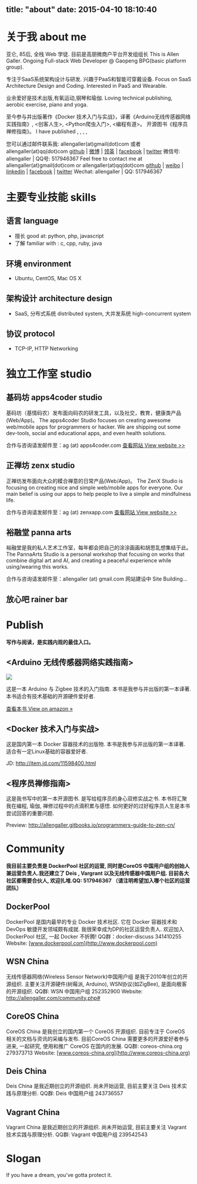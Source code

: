 title: "about"
date: 2015-04-10 18:10:40
---

# 关于我 about me 

亚仑, 85后, 全栈 Web 学徒. 目前是高朋微商户平台开发组组长
This is Allen Galler. Ongoing Full-stack Web Developer @ Gaopeng BPG(basic platform group).

专注于SaaS系统架构设计与研发. 兴趣于PaaS和智能可穿戴设备.
Focus on SaaS Architecture Design and Coding.
Interested in PaaS and Wearable.

业余爱好是技术出版,有氧运动,钢琴和瑜伽.
Loving technical publishing, aerobic exercise, piano and yoga.

至今参与并出版著作《Docker 技术入门与实战》，译著《Arduino无线传感器网络实践指南》, <创客人生>, <Python爬虫入门>, <编程有道>。
开源图书《程序员禅修指南》。
I have published <Docker in action>, <Building wireless sensor network with Arduino>, <Makers at Work>, <Learning Python Web Scrapping>, <Become a better programmer>

您可以通过邮件联系我: allengaller(at)gmail(dot)com 或者 allengaller(at)qq(dot)com
[github](https://github.com/allengaller) | [微博](http://weibo.com/517946367) | [领英](https://cn.linkedin.com/pub/allen-galler/15/175/4) | [facebook]() | [twitter]()
微信号: allengaller | QQ号: 517946367
Feel free to contact me at allengaller(at)gmail(dot)com or allengaller(at)qq(dot)com
[github](https://github.com/allengaller) | [weibo](http://weibo.com/517946367) | [linkedin](https://www.linkedin.com/pub/allen-galler/15/175/4) | [facebook]() | [twitter]()
Wechat: allengaller | QQ: 517946367

# 主要专业技能 skills 

## 语言 language
- 擅长 good at: python, php, javascript 
- 了解 familiar with : c, cpp, ruby, java

## 环境 environment
- Ubuntu, CentOS, Mac OS X

## 架构设计 architecture design
- SaaS, 分布式系统 distributed system, 大并发系统 high-concurrent system

## 协议 protocol
- TCP-IP, HTTP Networking

# 独立工作室 studio

## 基码坊 apps4coder studio 

基码坊（基情码农）发布面向码农的研发工具，以及社交，教育，健康类产品(Web/App)。
The apps4coder Studio focuses on creating awesome web/mobile apps for programmers or hacker.
We are shipping out some dev-tools, social and educational apps, and even health solutions.

合作与咨询请发邮件至：ag (at) apps4coder.com
[查看网站 View website >>](http://apps4coder.com)

## 正禅坊 zenx studio

正禅坊发布面向大众的糅合禅意的日常产品(Web/App)。
The ZenX Studio is focusing on creating nice and simple web/mobile apps for everyone.
Our main belief is using our apps to help people to live a simple and mindfulness life.

合作与咨询请发邮件至：ag (at) zenxapp.com
[查看网站 View website >>](http://zenxapp.com)

## 裕融堂 panna arts 

裕融堂是我的私人艺术工作室，每年都会把自己的涂涂画画和胡思乱想集结于此。
The PannaArts Studio is a personal workshop that focusing on works that combine digital art and AI,
and creating a peaceful experience while using/wearing this works.

合作与咨询请发邮件至：allengaller (at) gmail.com
网站建设中 Site Building...

## 放心吧 rainer bar


# Publish

__写作与阅读，是实践内观的最佳入口。__

## <Arduino 无线传感器网络实践指南>

![](http://ag-qiniu.u.qiniudn.com/arduino_book.jpg)

这是一本 Arduino 与 Zigbee 技术的入门指南.
本书是我参与并出版的第一本译著. 本书适合有技术基础的开源硬件爱好者.

[查看本书 View on amazon » ](http://www.amazon.cn/Arduino%E6%97%A0%E7%BA%BF%E4%BC%A0%E6%84%9F%E5%99%A8%E7%BD%91%E7%BB%9C%E5%AE%9E%E8%B7%B5%E6%8C%87%E5%8D%97-%E6%B3%95%E9%B2%81%E8%BF%AA/dp/B00FQ99IRG)

## <Docker 技术入门与实战>

这是国内第一本 Docker 容器技术的出版物.
本书是我参与并出版的第一本译著. 适合有一定Linux基础的容器爱好者.

JD: http://item.jd.com/11598400.html

## <程序员禅修指南>

这是我书写中的第一本开源图书. 是写给程序员的身心双修实战之书.
本书将汇聚我在编程, 瑜伽, 禅修过程中的点滴积累与感悟.
如何更好的过好程序员人生是本书尝试回答的重要问题.

Preview: http://allengaller.gitbooks.io/programmers-guide-to-zen-cn/

# Community

__我目前主要负责是 DockerPool 社区的运营, 同时是CoreOS 中国用户组的创始人兼运营负责人.我还建立了 Deis , Vargrant 以及无线传感器中国用户组. 目前各大社区都需要合伙人, 欢迎扎堆.QQ: 517946367 （请注明希望加入哪个社区的运营团队）__

## DockerPool

DockerPool 是国内最早的专业 Docker 技术社区. 它在 Docker 容器技术和 DevOps 敏捷开发领域颇有成就.
我很荣幸成为DP的社区运营负责人. 欢迎加入 DockerPool 社区, 一起 Docker 不折腾!
QQ群：docker-discuss 341410255
Website: [www.dockerpool.com](http://www.dockerpool.com)

## WSN China

无线传感器网络(Wireless Sensor Network)中国用户组 是我于2010年创立的开源组织.
主要关注开源硬件(树莓派, Arduino), WSN协议(如ZigBee), 是面向极客的开源组织.
QQ群: WSN 中国用户组 252352900
Website: http://allengaller.com/community.php#

## CoreOS China

CoreOS China 是我创立的国内第一个 CoreOS 开源组织. 目前专注于 CoreOS 相关的文档与资讯的采编与发布.
目前CoreOS China 需要更多的开源爱好者参与进来, 一起研究, 使用和推广 CoreOS 在国内的发展.
QQ群: coreos-china.org 279373713
Website: [www.coreos-china.org](http://www.coreos-china.org)

## Deis China

Deis China 是我近期创立的开源组织.
尚未开始运营, 目前主要关注 Deis 技术实践与原理分析.
QQ群: Deis 中国用户组 243736557

## Vagrant China

Vagrant China 是我近期创立的开源组织.
尚未开始运营, 目前主要关注 Vagrant 技术实践与原理分析.
QQ群: Vagrant 中国用户组 239542543

# Slogan

If you have a dream, you've gotta protect it.
